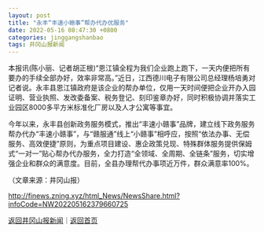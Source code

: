 ```yaml
---
layout: post
title: "永丰“丰速小赣事”帮办代办优服务"
date: 2022-05-16 08:47:30 +0800
categories: jinggangshanbao
tags: 井冈山报新闻
---
```

<p>本报讯(陈小丽、记者胡正根)“恩江镇全程为我们企业跑上跑下，一天内便把所有要办的手续全部办好，效率非常高。”近日，江西德川电子有限公司总经理杨培勇对记者说。永丰县恩江镇政府是该企业的帮办单位，仅用一天时间便把企业开办入园证明、营业执照、发改委备案、税务登记、刻印鉴章办好，同时积极协调并落实工业园区8000多平方米标准化厂房以及人才公寓等事宜。 </p>
 <p>今年以来，永丰县创新政务服务模式，推出“丰速小赣事”品牌，建立线下政务服务帮办代办“丰速小赣事”，与“赣服通”线上“小赣事”相呼应，按照“依法办事、无偿服务、高效便捷”原则，为重点项目建设、惠企政策兑现、特殊群体服务提供保姆式“一对一”贴心帮办代办服务，全力打造“全领域、全周期、全链条”服务，切实增强企业和群众的满意度。目前，全县办理帮代办事项近万件，群众满意率100%。 </p><p class="em_media">（文章来源：井冈山报）</p>

<http://finews.zning.xyz/html_News/NewsShare.html?infoCode=NW202205162379660725>

[返回井冈山报新闻](//finews.withounder.com/category/jinggangshanbao.html)｜[返回首页](//finews.withounder.com/)